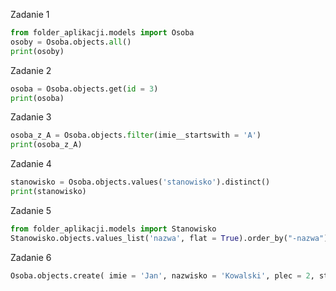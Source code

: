 Zadanie 1
``` python
from folder_aplikacji.models import Osoba
osoby = Osoba.objects.all()
print(osoby)
```

Zadanie 2
``` python
osoba = Osoba.objects.get(id = 3)
print(osoba)
```
Zadanie 3
``` python
osoba_z_A = Osoba.objects.filter(imie__startswith = 'A')
print(osoba_z_A)
```

Zadanie 4
``` python
stanowisko = Osoba.objects.values('stanowisko').distinct()
print(stanowisko)
```

Zadanie 5
``` python
from folder_aplikacji.models import Stanowisko
Stanowisko.objects.values_list('nazwa', flat = True).order_by("-nazwa")
```

Zadanie 6
``` python
Osoba.objects.create( imie = 'Jan', nazwisko = 'Kowalski', plec = 2, stanowisko = Stanowisko.objects.get(id = 1))
```